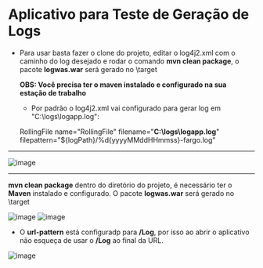 # Aplicativo para Teste de Geração de Logs

- Para usar basta fazer o clone do projeto, editar o log4j2.xml com o caminho do log desejado e rodar o comando **mvn clean package**, o pacote **logwas.war** será gerado no \target<p>
 **OBS: Você precisa ter o maven instalado e configurado na sua estação de trabalho**

   - Por padrão o log4j2.xml vai configurado para gerar log em "C:\logs\logapp.log":
	
	RollingFile name="RollingFile" filename="**C:\logs\logapp.log**" filepattern="${logPath}/%d{yyyyMMddHHmmss}-fargo.log" 
----------


![image](https://user-images.githubusercontent.com/37905961/185829192-747920bd-4565-4f0b-9bcf-f94c777e0326.png)
	
---------
**mvn clean package** dentro do diretório do projeto, é necessário ter o **Maven** instalado e configurado.
O pacote **logwas.war** será gerado no \target 
	
![image](https://user-images.githubusercontent.com/37905961/185829796-ad041dab-9da7-438c-9f6e-18681821bd21.png)
![image](https://user-images.githubusercontent.com/37905961/185829951-5b48036e-f3a5-4ff7-aeba-813ba1c9acde.png)
	
	
- O **url-pattern** está configuradp para **/Log**, por isso ao abrir o aplicativo não esqueça de usar o **/Log** ao final da URL. 

![image](https://user-images.githubusercontent.com/37905961/185830522-894dcaef-f3c9-464d-a5e9-95aa197d65e4.png)


